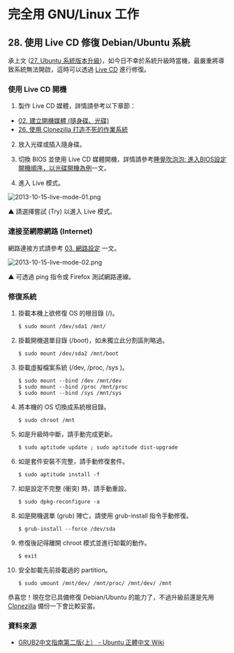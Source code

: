 # 完全用 GNU/Linux 工作

## 28. 使用 Live CD 修復 Debian/Ubuntu 系統

承上文 ([27. Ubuntu 系統版本升級](http://ithelp.ithome.com.tw/question/10137591))，如今日不幸於系統升級時當機，最嚴重將導致系統無法開啟，這時可以透過 [Live CD](http://zh.wikipedia.org/wiki/Live_CD) 進行修復。

### 使用 Live CD 開機

1. 製作 Live CD 媒體，詳情請參考以下章節：

 - [02. 建立開機媒體 (隨身碟、光碟)](http://ithelp.ithome.com.tw/question/10127775)
 - [26. 使用 Clonezilla 打造不死的作業系統](http://ithelp.ithome.com.tw/question/10137273)

2. 放入光碟或插入隨身碟。

3. 切換 BIOS 並使用 Live CD 媒體開機，詳情請參考[睡覺吹泡泡: 進入BIOS設定開機順序，以光碟開機為例](http://www.pptrar.tw/2011/01/bios.html)一文。

4. 進入 Live 模式。

![2013-10-15-live-mode-01.png](https://lh3.googleusercontent.com/-uKKnZNFc2gs/Ul1nQQQk8hI/AAAAAAAAV_I/nT6xc9OPtlg/s1600/2013-10-15-live-mode-01.png)

 ▲ 請選擇嘗試 (Try) 以進入 Live 模式。

### 連接至網際網路 (Internet)

網路連接方式請參考 [03. 網路設定](http://ithelp.ithome.com.tw/question/10128081) 一文。

![2013-10-15-live-mode-02.png](https://lh4.googleusercontent.com/-ReIR5Vvn99I/Ul1qJKR-iLI/AAAAAAAAV_g/6z-JogD1Vq0/s800/2013-10-15-live-mode-02.png)

▲ 可透過 ping 指令或 Firefox 測試網路連線。

### 修復系統

1. 掛載本機上欲修復 OS 的根目錄 (/)。

	   $ sudo mount /dev/sda1 /mnt/

2. 掛載開機選單目錄 (/boot)，如未獨立此分割區則略過。

	   $ sudo mount /dev/sda2 /mnt/boot

3. 掛載虛擬檔案系統 (/dev, /proc, /sys )。

	   $ sudo mount --bind /dev /mnt/dev
       $ sudo mount --bind /proc /mnt/proc
	   $ sudo mount --bind /sys /mnt/sys

4. 將本機的 OS 切換成系統根目錄。
	
	   $ sudo chroot /mnt

5. 如是升級時中斷，請手動完成更新。

	   $ sudo aptitude update ; sudo aptitude dist-upgrade 

6. 如是套件安裝不完整，請手動修復套件。

	   $ sudo aptitude install -f

7. 如是設定不完整 (衝突) 時，請手動重設。

	   $ sudo dpkg-reconfigure -a

8. 如是開機選單 (grub) 陣亡，請使用 grub-install 指令手動修復。

	   $ grub-install --force /dev/sda

9. 修復後記得離開 chroot 模式並進行缷載的動作。

	   $ exit

10. 安全缷載先前掛載過的 partition。

        $ sudo umount /mnt/dev/ /mnt/proc/ /mnt/dev/ /mnt 

恭喜您！現在您已具備修復 Debian/Ubuntu 的能力了，不過升級前還是先用 [Clonezilla](http://ithelp.ithome.com.tw/question/10137273) 備份一下會比較妥當。

### 資料來源

- [GRUB2中文指南第二版(上） - Ubuntu 正體中文 Wiki](http://wiki.ubuntu-tw.org/index.php?title=GRUB2%E4%B8%AD%E6%96%87%E6%8C%87%E5%8D%97%E7%AC%AC%E4%BA%8C%E7%89%88%28%E4%B8%8A%EF%BC%89)

